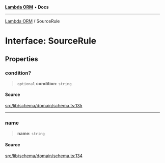 [**Lambda ORM**](../README.md) • **Docs**

***

[Lambda ORM](../README.md) / SourceRule

# Interface: SourceRule

## Properties

### condition?

> `optional` **condition**: `string`

#### Source

[src/lib/schema/domain/schema.ts:135](https://github.com/lambda-orm/lambdaorm-base/blob/b218b3f63a52b1177feec1e7ed5eb0f37947c503/src/lib/schema/domain/schema.ts#L135)

***

### name

> **name**: `string`

#### Source

[src/lib/schema/domain/schema.ts:134](https://github.com/lambda-orm/lambdaorm-base/blob/b218b3f63a52b1177feec1e7ed5eb0f37947c503/src/lib/schema/domain/schema.ts#L134)
